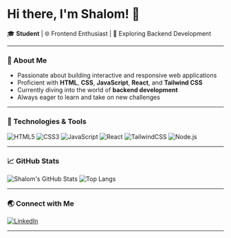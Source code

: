 # Hi there, I'm Shalom! 👋

🎓 **Student** | 🌐 Frontend Enthusiast | 🚀 Exploring Backend Development

---

### 🚩 About Me

- Passionate about building interactive and responsive web applications
- Proficient with **HTML**, **CSS**, **JavaScript**, **React**, and **Tailwind CSS**
- Currently diving into the world of **backend development**
- Always eager to learn and take on new challenges

---

### 🔧 Technologies & Tools

![HTML5](https://img.shields.io/badge/HTML5-E34F26?style=flat&logo=html5&logoColor=white)
![CSS3](https://img.shields.io/badge/CSS3-1572B6?style=flat&logo=css3&logoColor=white)
![JavaScript](https://img.shields.io/badge/JavaScript-F7DF1E?style=flat&logo=javascript&logoColor=black)
![React](https://img.shields.io/badge/React-20232A?style=flat&logo=react&logoColor=61DAFB)
![TailwindCSS](https://img.shields.io/badge/Tailwind_CSS-38B2AC?style=flat&logo=tailwind-css&logoColor=white)
![Node.js](https://img.shields.io/badge/Node.js-339933?style=flat&logo=nodedotjs&logoColor=white)

---

### 📈 GitHub Stats

![Shalom's GitHub Stats](https://github-readme-stats.vercel.app/api?username=mshalom27&show_icons=true&theme=radical)
![Top Langs](https://github-readme-stats.vercel.app/api/top-langs/?username=mshalom27&layout=compact&theme=radical)

---

### 🌏 Connect with Me

[![LinkedIn](https://img.shields.io/badge/LinkedIn-0A66C2?style=flat&logo=linkedin&logoColor=white)](https://www.linkedin.com/in/shalom-mendonca-399a7030a)

---

<!--
**mshalom27/mshalom27** is a ✨ special ✨ repository because its `README.md` (this file) appears on your GitHub profile.
-->
